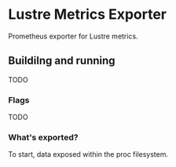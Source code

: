 # Lustre Metrics Exporter

Prometheus exporter for Lustre metrics.

## Buildilng and running

TODO

### Flags

TODO

### What's exported?

To start, data exposed within the proc filesystem.
